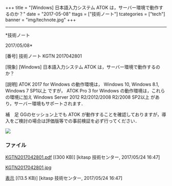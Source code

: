 ﻿+++
title = "[Windows] 日本語入力システム ATOK は，サーバー環境で動作するのか？"
date = "2017-05-08"
ttags = ["技術ノート"]
tcategories = ["tech"]
banner = "img/technote.jpg"
+++

-----------------------------------------------------------------------------------------------------------------------------

*技術ノート

2017/05/08*


[番号]
技術ノート KGTN 2017042801

[現象]
[Windows] 日本語入力システム ATOK は，サーバー環境で動作するのか？

[説明]
ATOK 2017 for Windows の動作環境は， Windows 10, Windows 8.1, Windows 7
SP1以上 ですが， ATOK Pro 3 for Windows の動作環境は，これらの環境に加え
Windows Server 2012 R2/2012/2008 R2/2008 SP2以上
があり，サーバー環境もサポートされます．

補　足
GGのセッション上でも ATOK
が動作することを確認しておりますが，導入をご検討の場合は評価版等での事前検証を必ず行ってください．

![](http://techreport.kitasp.net/attachments/download/3640/KGTN2017042801.jpg)


### ファイル

 
 


[KGTN2017042801.pdf](http://techreport.kitasp.net/attachments/download/3639/KGTN2017042801.pdf)
 [(300 KB)] [kitasp 技術センター, 2017/05/24
16:47]

[KGTN2017042801.jpg](http://techreport.kitasp.net/attachments/download/3640/KGTN2017042801.jpg)

[表示](http://techreport.kitasp.net/attachments/3640/KGTN2017042801.jpg "表示")
 [(13.5 KB)] [kitasp 技術センター, 2017/05/24
16:47]


 


 

